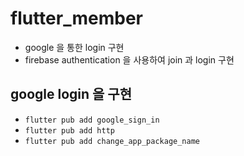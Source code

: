 # flutter_member

- google 을 통한 login 구현
- firebase authentication 을 사용하여 join 과 login 구현

## google login 을 구현

- `flutter pub add google_sign_in`
- `flutter pub add http`
- `flutter pub add change_app_package_name`
